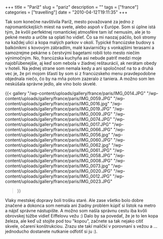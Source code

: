+++
title = "Paríž"
slug = "pariz"
description = ""
tags = ["france"]
categories = ["travelling"]
date = "2010-04-12T19:11:35"
+++

Tak som konečne navštívila Paríž, mesto považované za jedno z najromantickejších miest na svete,
alebo aspoň v Európe. Som si úplne istá tým, že kvôli perfektnej romantickej atmosfére tam ísť
nemusím, ale je to pekné mesto a určite sa oplatí ho vidieť. Čo sa mi naozaj páčilo, boli stromy na každej ulici a kopa malých parkov v okolí. Typické
francúzske budovy s balkónikmi s kovovým zábradlím, malé kaviarničky s vonkajšími terasami a
samozrejme pekárne s čerstvými bagetami robili toto mesto niečím výnimočným. No, francúzska kuchyňa
asi nebude patriť medzi moje najobľúbenejšie, aj keď som nebola v žiadnej reštaurácií, ak nerátam
obedy v hoteli. Na jednej strane som nemala kedy a ani spoločnosť na to a druhá vec je, že pri
mojom šťastí by som si z francúzskeho menu pravdepodobne objednala niečo, čo by na mňa potom
zazeralo z taniera. A možno som len neskúšala správne jedlo, ale víno bolo skvelé.

{{< gallery
    "/wp-content/uploads/gallery/france/paris/IMG_0014.JPG"
    "/wp-content/uploads/gallery/france/paris/IMG_0059.JPG"
    "/wp-content/uploads/gallery/france/paris/IMG_0016.jpg"
    "/wp-content/uploads/gallery/france/paris/IMG_0019.JPG"
    "/wp-content/uploads/gallery/france/paris/IMG_0009.JPG"
    "/wp-content/uploads/gallery/france/paris/IMG_0074.JPG"
    "/wp-content/uploads/gallery/france/paris/IMG_0017.JPG"
    "/wp-content/uploads/gallery/france/paris/IMG_0066.JPG"
    "/wp-content/uploads/gallery/france/paris/IMG_0056.jpg"
    "/wp-content/uploads/gallery/france/paris/IMG_0060.JPG"
    "/wp-content/uploads/gallery/france/paris/IMG_0062.jpg"
    "/wp-content/uploads/gallery/france/paris/IMG_0061.JPG"
    "/wp-content/uploads/gallery/france/paris/IMG_0058.JPG"
    "/wp-content/uploads/gallery/france/paris/IMG_0008.JPG"
    "/wp-content/uploads/gallery/france/paris/IMG_0073.jpg"
    "/wp-content/uploads/gallery/france/paris/IMG_0020.JPG"
    "/wp-content/uploads/gallery/france/paris/IMG_0012.JPG"
    "/wp-content/uploads/gallery/france/paris/IMG_0023.JPG"
>}}

Vlaky mestskej dopravy boli trošku staré. Ale zase všetko bolo dobre značené a dokonca som nemala
ani žiadny problém kúpiť si lístok na metro a nájsť správne nástupište. A možno som našla správnu
cestu iba kvôli obrovskej túžbe vidieť Eiffelovu vežu :) Dalo by sa povedať, že je to len kopa
železa, ale keď už stojíte pod tou "kopou", začnete sa tak nejako cítiť skvele, očarení
konštrukciou. Zrazu ste takí maličkí v porovnaní s vežou a ... jednoducho dostanete nutkanie
odfotiť si ju :).
